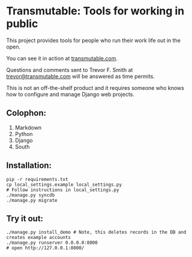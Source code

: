 
# Transmutable: Tools for working in public

This project provides tools for people who run their work life out in the open.

You can see it in action at [transmutable.com](http://transmutable.com/).

Questions and comments sent to Trevor F. Smith at trevor@transmutable.com will be answered as time permits.

This is not an off-the-shelf product and it requires someone who knows how to configure and manage Django web projects.

## Colophon:

1. Markdown 
1. Python
1. Django
1. South

## Installation:

	pip -r requirements.txt
	cp local_settings.example local_settings.py
	# Follow instructions in local_settings.py
	./manage.py syncdb
	./manage.py migrate

## Try it out:

	./manage.py install_demo # Note, this deletes records in the DB and creates example accounts 
	./manage.py runserver 0.0.0.0:8000
	# open http://127.0.0.1:8000/
